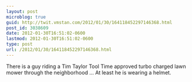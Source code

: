 ```yaml
---
layout: post
microblog: true
guid: http://twit.vmstan.com/2012/01/30/164118452297146368.html
post_id: 3038609
date: 2012-01-30T16:51:02-0600
lastmod: 2012-01-30T16:51:02-0600
type: post
url: /2012/01/30/164118452297146368.html
---
```

There is a guy riding a Tim Taylor Tool Time approved turbo charged lawn mower through the neighborhood ... At least he is wearing a helmet.
